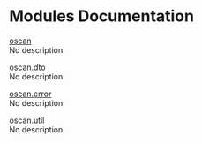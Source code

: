 # Modules Documentation

[oscan](https://github.com/pyrustic/oscan/blob/master/docs/modules/content/oscan/README.md#module-overview)
<br>
No description


[oscan.dto](https://github.com/pyrustic/oscan/blob/master/docs/modules/content/oscan.dto/README.md#module-overview)
<br>
No description


[oscan.error](https://github.com/pyrustic/oscan/blob/master/docs/modules/content/oscan.error/README.md#module-overview)
<br>
No description


[oscan.util](https://github.com/pyrustic/oscan/blob/master/docs/modules/content/oscan.util/README.md#module-overview)
<br>
No description


